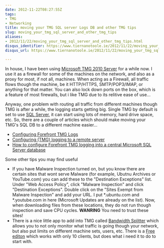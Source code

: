 ```yaml
---
date: 2012-11-22T08:27:55Z
tags:
- TMG
- Networking
title: moving your TMG SQL server Logs DB and other TMG tips
slug: moving_your_tmg_sql_server_and_other_tmg_tips
aliases:
- 2012/11/22/moving_your_tmg_sql_server_and_other_tmg_tips.html
disqus_identifier: https://www.tiernanotoole.ie/2012/11/22/moving_your_tmg_sql_server_and_other_tmg_tips.html
disqus_url: https://www.tiernanotoole.ie/2012/11/22/moving_your_tmg_sql_server_and_other_tmg_tips.html

---
```

 In house, I have been using [Microsoft TMG 2010 Server][1] for a while now. I use it as a firewall for some of the machines on the network, and also as a proxy for most, if not all, machines. When acting as a Firewall, all traffic flows though the machine, be it HTTP/HTTPS, SMTP/POP3/IMAP, or anything for that matter. You can also lock down ports on the box, which is a feature of most firewalls, but i like TMG due to its relitive ease of use...

Anyway, one problem with routing all traffic from different machines though TMG is after a while, the logging starts getting big. Single TMG by default is set to use [SQL Server][2], it can start using lots of memory, hard drive space, etc. So, there are a couple of articles which should make moving your TMG's SQL DB to a different machine easier...

* [Configuring Forefront TMG Logs][3]
* [Configuring (TMG) logging to a remote server][4]
* [How to configure Forefront TMG logging into a central Microsoft SQL Server database][5]

Some other tips you may find useful

* If you have Malware Inspection turned on, but you know there are certain sites that wont serve Malware (for example, Ubutnu Archives or YouTube.com) you can add these to the "Destination Exceptions" list. Under "Web Access Policy", click "Malware Inspection" and click "Destination Exceptions". Double click on the "Sites Exempt from Malware Inspection" and add your URL. I put *.ubuntu.com and *.youtube.com in here (Microsoft Updates are already on the list). Now, when downloading files from these locations, they do not run though inspection and save CPU cycles. **WANRING** You need to trust these sites! 
* There is a nice little app to add into TMG called [Bandwidth Splitter][6] which allows you to not only monitor what traffic is going though your network, but also put limits on different machine sets, users, etc. There is a [Free editon][7] which works with only 10 clients, but does what i need it to do to start with. 

[1]:http://www.microsoft.com/tmg
[2]:http://www.microsoft.com/sql
[3]:http://technet.microsoft.com/en-us/library/bb794937.aspx
[4]:http://technet.microsoft.com/en-us/library/dd441079.aspx
[5]:http://www.isaserver.org/tutorials/How-configure-Forefront-TMG-logging-into-central-Microsoft-SQL-Server-database.html
[6]:http://www.bsplitter.com/
[7]:http://www.bsplitter.com/download.aspx#trial_restrictions